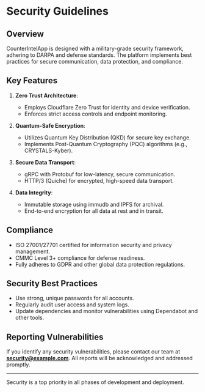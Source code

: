 
# Security Guidelines

## Overview
CounterIntelApp is designed with a military-grade security framework, adhering to DARPA and defense standards. The platform implements best practices for secure communication, data protection, and compliance.

## Key Features
1. **Zero Trust Architecture**:
   - Employs Cloudflare Zero Trust for identity and device verification.
   - Enforces strict access controls and endpoint monitoring.

2. **Quantum-Safe Encryption**:
   - Utilizes Quantum Key Distribution (QKD) for secure key exchange.
   - Implements Post-Quantum Cryptography (PQC) algorithms (e.g., CRYSTALS-Kyber).

3. **Secure Data Transport**:
   - gRPC with Protobuf for low-latency, secure communication.
   - HTTP/3 (Quiche) for encrypted, high-speed data transport.

4. **Data Integrity**:
   - Immutable storage using immudb and IPFS for archival.
   - End-to-end encryption for all data at rest and in transit.

## Compliance
- ISO 27001/27701 certified for information security and privacy management.
- CMMC Level 3+ compliance for defense readiness.
- Fully adheres to GDPR and other global data protection regulations.

## Security Best Practices
- Use strong, unique passwords for all accounts.
- Regularly audit user access and system logs.
- Update dependencies and monitor vulnerabilities using Dependabot and other tools.

## Reporting Vulnerabilities
If you identify any security vulnerabilities, please contact our team at **security@example.com**. All reports will be acknowledged and addressed promptly.

---

Security is a top priority in all phases of development and deployment.
